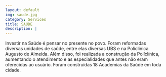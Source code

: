 ```yaml
---
layout: default
img: saude.jpg
category: Services
title: SAÚDE
description: |
---
```

  Investir na Saúde é pensar no presente no povo. Foram reformadas diversas unidades
de saúde, entre elas diversas UBS e na Políclinica Augusto de Almeida. Além disso, foi realizada
a construção da Políclínica, aumentando o atendimento e as
especialidades que antes não eram oferecidas ao usuário. Foram construídas 18 Academias da
Saúde em toda cidade.